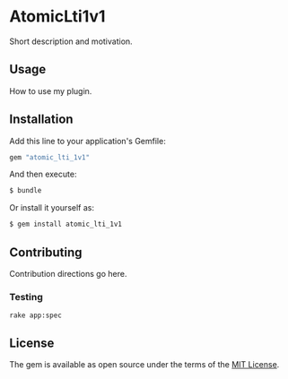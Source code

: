 # AtomicLti1v1
Short description and motivation.

## Usage
How to use my plugin.

## Installation
Add this line to your application's Gemfile:

```ruby
gem "atomic_lti_1v1"
```

And then execute:
```bash
$ bundle
```

Or install it yourself as:
```bash
$ gem install atomic_lti_1v1
```

## Contributing
Contribution directions go here.

### Testing

```
rake app:spec
```

## License
The gem is available as open source under the terms of the [MIT License](https://opensource.org/licenses/MIT).
